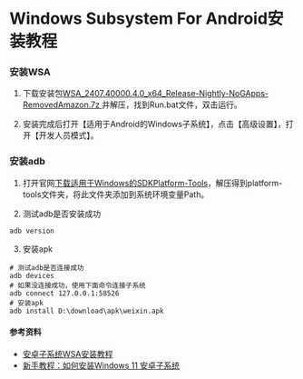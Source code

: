 # Windows Subsystem For Android安装教程

### 安装WSA

1. 下载安装包[WSA_2407.40000.4.0_x64_Release-Nightly-NoGApps-RemovedAmazon.7z
](https://github.com/MustardChef/WSABuilds/releases)并解压，找到Run.bat文件，双击运行。

2. 安装完成后打开【适用于Android的Windows子系统】，点击【高级设置】，打开【开发人员模式】。

### 安装adb

1. 打开官网[下载适用于Windows的SDKPlatform-Tools](https://developer.android.google.cn/tools/releases/platform-tools?hl=zh-cn)，解压得到platform-tools文件夹，将此文件夹添加到系统环境变量Path。

2. 测试adb是否安装成功

```
adb version
```

3. 安装apk

```
# 测试adb是否连接成功
adb devices
# 如果没连接成功，使用下面命令连接子系统
adb connect 127.0.0.1:58526
# 安装apk
adb install D:\download\apk\weixin.apk
```

#### 参考资料

- [安卓子系统WSA安装教程](https://www.bilibili.com/video/BV146YhzAErM/)
- [新手教程：如何安装Windows 11 安卓子系统](https://zhuanlan.zhihu.com/p/657679707)
